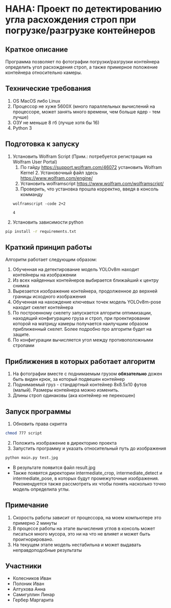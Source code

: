 # HAHA: Проект по детектированию угла расхождения строп при погрузке/разгрузке контейнеров

## Краткое описание

Программа позволяет по фотографии погрузки/разгрузки контейнера определить угол расхождения строп, а также примерное
положение контейнера относительно камеры.

## Технические требования

1. OS MacOS либо Linux
2. Процессор не хуже 5600X (много параллельных вычислений на процессоре, может занять много времени, чем больше ядер -
   тем лучше)
3. ОЗУ не меньше 8 гб (лучше хотя бы 16)
4. Python 3

## Подготовка к запуску

1. Установить Wolfram Script (Прим.: потребуется регистрация на Wolfram User Portal)
    1. По гайду https://support.wolfram.com/46072 установить Wolfram Kernel
        2. Установочный файл здесь https://www.wolfram.com/engine/
    2. Установить wolframscript https://www.wolfram.com/wolframscript/
    3. Проверить, что установка прошла корректно, введя в консоль комманду
   ```wolfram
   wolframscript -code 2+2 
   ```
   ```
   4
   ```
2. Установить зависимости python

```bash
pip install -r requirements.txt
```

## Краткий принцип работы

Алгоритм работает следующим образом:

1. Обученная на детектирование модель YOLOv8m находит контейнеры на изображении
2. Из всех найденных контейнеров выбирается ближайший к центру снимка
3. Вырезается изображение контейнера, продолженное до верхней границы исходного изображения
4. Обученная на нахождение ключевых точек модель YOLOv8m-pose находит скелет контейнера
5. По построенному скелету запускается алгоритм оптимизации, находящий конфигурацию груза и строп, при проектировании
   которой на матрицу камеры получается наилучшим образом приближенный скелет. Более подробно про алгоритм будет на
   защите.
6. По конфигурации вычисляется угол между противоположными стропами

## Приближения в которых работает алгоритм

1. На фотографии вместе с поднимаемым грузом **обязательно** дожен быть виден крюк, за который подвешен контейнер
2. Поднимаемый груз - стандартный контейнер 8x8.5x10 футов (малый). Размеры контейнера можно изменить.
3. Длины строп одинаковы (ака контейнер не перекошен)

## Запуск программы

1. Обновить права скрипта

```bash
chmod 777 script
```

2. Положить изображение в директорию проекта
3. Запустить программу и указать относительный путь до изображения
```bash
python main.py test.jpg
```
* В результате появится файл result.jpg
* Также появятся директории intermediate_crop, intermediate_detect и intermediate_pose, в которых будут промежуточные 
изображения. Рекомендуется также рассмотреть их чтобы понять насколько точно модель определила углы.

## Примечание
1. Cкорость работы зависит от процессора, на моем компьютере это примерно 2 минуты
2. В процессе работы на этапе вычисления углов в консоль может писаться много мусора, это ни на что не влияет и может
   быть проигнорировано.
3. На текущем этапе модель нестабильна и может выдавать неправдоподобные результаты



## Участники

* Колесников Иван
* Полоник Иван
* Алтухова Анна
* Самигуллин Линар
* Гербер Маргарита

